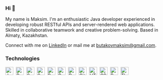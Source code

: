 ### Hi 👋

My name is Maksim. I'm an enthusiastic Java developer experienced in developing robust RESTful APIs and server-rendered web applications. Skilled in collaborative teamwork and creative problem-solving. Based in Almaty, Kazakhstan.

Connect with me on [LinkedIn](https://www.linkedin.com/in/maksim-butakov/) or mail me at [butakovmaksim@gmail.com](mailto:butakovmaksim@gmail.com).


### Technologies
<a name="tech"></a>

[<img src="https://img.shields.io/badge/Java-282C34?logo=openjdk&logoColor=437291" alt="Java logo" title="Java" height="25" />][tech_anchor]&nbsp;
[<img src="https://img.shields.io/badge/Python-282C34?logo=python&logoColor=3776AB" alt="Python logo" title="Python" height="25" />][tech_anchor]&nbsp;
[<img src="https://img.shields.io/badge/Spring-282C34?logo=spring&logoColor=6DB33F" alt="Spring logo" title="Spring" height="25" />][tech_anchor]&nbsp;
[<img src="https://img.shields.io/badge/Spring_Boot-282C34?logo=springboot&logoColor=6DB33F" alt="Spring Boot logo" title="Spring Boot" height="25" />][tech_anchor]&nbsp;
[<img src="https://img.shields.io/badge/PostgreSQL-282C34?logo=PostgreSQL&logoColor=4169E1" alt="PostgreSQL logo" title="PostgreSQL" height="25" />][tech_anchor]&nbsp;
[<img src="https://img.shields.io/badge/Redis-282C34?logo=redis&logoColor=DC382D" alt="Redis logo" title="Redis" height="25" />][tech_anchor]&nbsp;
[<img src="https://img.shields.io/badge/Docker-282C34?logo=docker&logoColor=2496ED" alt="Docker logo" title="Docker" height="25" />][tech_anchor]&nbsp;
[<img src="https://img.shields.io/badge/Git-282C34?logo=git&logoColor=F05032" alt="Git logo" title="Git" height="25" />][tech_anchor]&nbsp;
[<img src="https://img.shields.io/badge/HTML-282C34?logo=html5&logoColor=E34F26" alt="HTML logo" title="HTML" height="25" />][tech_anchor]&nbsp;
[<img src="https://img.shields.io/badge/CSS-282C34?logo=css3&logoColor=1572B6" alt="CSS logo" title="CSS" height="25" />][tech_anchor]&nbsp;
[<img src="https://img.shields.io/badge/Bootstrap-282C34?logo=bootstrap&logoColor=7952B3" alt="Bootstrap logo" title="Bootstrap" height="25" />][tech_anchor]&nbsp;
[<img src="https://img.shields.io/badge/Thymeleaf-282C34?logo=thymeleaf&logoColor=005F0F" alt="Thymeleaf logo" title="Thymeleaf" height="25" />][tech_anchor]&nbsp;


[tech_anchor]: #tech
<!--
**biscof/biscof** is a ✨ _special_ ✨ repository because its `README.md` (this file) appears on your GitHub profile.

Here are some ideas to get you started:

- 🔭 I’m currently working on ...
- 🌱 I’m currently learning ...
- 👯 I’m looking to collaborate on ...
- 🤔 I’m looking for help with ...
- 💬 Ask me about ...
- 📫 How to reach me: ...
- 😄 Pronouns: ...
- ⚡ Fun fact: ...
-->
